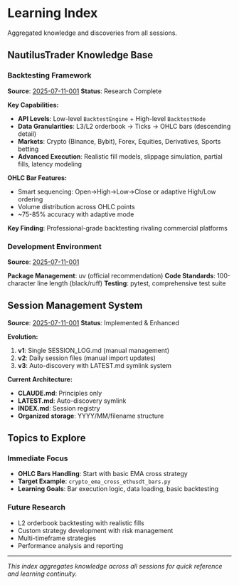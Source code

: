 # Learning Index

Aggregated knowledge and discoveries from all sessions.

## NautilusTrader Knowledge Base

### Backtesting Framework
**Source**: [2025-07-11-001](./2025/07/2025-07-11-001.md)
**Status**: Research Complete

**Key Capabilities:**
- **API Levels**: Low-level `BacktestEngine` + High-level `BacktestNode`
- **Data Granularities**: L3/L2 orderbook → Ticks → OHLC bars (descending detail)
- **Markets**: Crypto (Binance, Bybit), Forex, Equities, Derivatives, Sports betting
- **Advanced Execution**: Realistic fill models, slippage simulation, partial fills, latency modeling

**OHLC Bar Features:**
- Smart sequencing: Open→High→Low→Close or adaptive High/Low ordering
- Volume distribution across OHLC points  
- ~75-85% accuracy with adaptive mode

**Key Finding**: Professional-grade backtesting rivaling commercial platforms

### Development Environment
**Source**: [2025-07-11-001](./2025/07/2025-07-11-001.md)

**Package Management**: uv (official recommendation)
**Code Standards**: 100-character line length (black/ruff)
**Testing**: pytest, comprehensive test suite

## Session Management System
**Source**: [2025-07-11-001](./2025/07/2025-07-11-001.md)
**Status**: Implemented & Enhanced

**Evolution:**
1. **v1**: Single SESSION_LOG.md (manual management)
2. **v2**: Daily session files (manual import updates)  
3. **v3**: Auto-discovery with LATEST.md symlink system

**Current Architecture:**
- **CLAUDE.md**: Principles only
- **LATEST.md**: Auto-discovery symlink
- **INDEX.md**: Session registry
- **Organized storage**: YYYY/MM/filename structure

## Topics to Explore

### Immediate Focus
- **OHLC Bars Handling**: Start with basic EMA cross strategy
- **Target Example**: `crypto_ema_cross_ethusdt_bars.py`
- **Learning Goals**: Bar execution logic, data loading, basic backtesting

### Future Research
- L2 orderbook backtesting with realistic fills
- Custom strategy development with risk management
- Multi-timeframe strategies
- Performance analysis and reporting

---

*This index aggregates knowledge across all sessions for quick reference and learning continuity.*